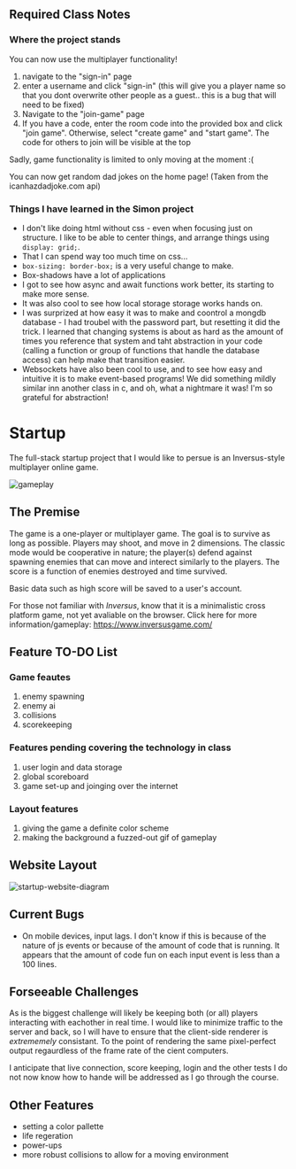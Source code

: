## Required Class Notes

### Where the project stands
You can now use the multiplayer functionality!
1. navigate to the "sign-in" page
1. enter a username and click "sign-in" (this will give you a player name so that you dont overwrite other people as a guest.. this is a bug that will need to be fixed)
1. Navigate to the "join-game" page
1. If you have a code, enter the room code into the provided box and click "join game". Otherwise, select "create game" and "start game". The code for others to join will be visible at the top

Sadly, game functionality is limited to only moving at the moment :(

You can now get random dad jokes on the home page! (Taken from the icanhazdadjoke.com api)

### Things I have learned in the Simon project

* I don't like doing html without css - even when focusing just on structure. I like to be able to center things, and arrange things using 
`display: grid;`.
* That I can spend way too much time on css...
* `box-sizing: border-box;` is a very useful change to make.
* Box-shadows have a lot of applications
* I got to see how async and await functions work better, its starting to make more sense.
* It was also cool to see how local storage storage works hands on.
* I was surprized at how easy it was to make and coontrol a mongdb database - I had troubel with the password part, but resetting it did the trick. I learned that changing systems is about as hard as the amount of times you reference that system and taht abstraction in your code (calling a function or group of functions that handle the database access) can help make that transition easier.
* Websockets have also been cool to use, and to see how easy and intuitive it is to make event-based programs! We did something mildly similar inn another class in c, and oh, what a nightmare it was! I'm so grateful for abstraction!

# Startup

The full-stack startup project that I would like to persue is an Inversus-style multiplayer online game. 

![gameplay](https://user-images.githubusercontent.com/16418680/221054342-883386e7-b975-4f48-bece-27991c4dc222.png)

## The Premise

The game is a one-player or multiplayer game. The goal is to survive as long as possible. Players may shoot, and move in 2 dimensions. 
The classic mode would be cooperative in nature; the player(s) defend against spawning enemies that can move and interect similarly to the players.
The score is a function of enemies destroyed and time survived.

Basic data such as high score will be saved to a user's account.

For those not familiar with _Inversus_, know that it is a minimalistic cross platform game, not yet avaliable on the browser. 
Click here for more information/gameplay: https://www.inversusgame.com/

## Feature TO-DO List

### Game feautes

1. enemy spawning
1. enemy ai 
1. collisions
1. scorekeeping

### Features pending covering the technology in class

1. user login and data storage
1. global scoreboard
1. game set-up and joinging over the internet

### Layout features

1. giving the game a definite color scheme
1. making the background a fuzzed-out gif of gameplay

## Website Layout

![startup-website-diagram](https://user-images.githubusercontent.com/16418680/215299820-4a4aea2d-b974-4d44-821e-2396f08a4621.png)

## Current Bugs

*  On mobile devices, input lags. 
  I don't know if this is because of the nature of js events or because of the amount of code that is running. It appears that the amount of code fun on each input event is less than a 100 lines.

## Forseeable Challenges

As is the biggest challenge will likely be keeping both (or all) players interacting with eachother in real time. I would like to minimize traffic to the server and back, so I will have to ensure that the client-side renderer is *extrememely* consistant. To the point of rendering the same pixel-perfect output regaurdless of the frame rate of the cient computers.

I anticipate that live connection, score keeping, login and the other tests I do not now know how to hande will be addressed as I go through the course.

## Other Features

* setting a color pallette
* life regeration 
* power-ups
* more robust collisions to allow for a moving environment

